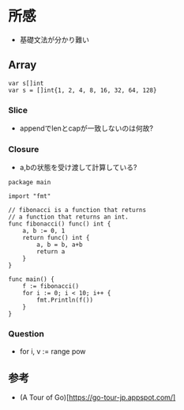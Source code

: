 # 所感
- 基礎文法が分かり難い

## Array

```
var s[]int
var s = []int{1, 2, 4, 8, 16, 32, 64, 128}
```

### Slice
- appendでlenとcapが一致しないのは何故?

### Closure
- a,bの状態を受け渡して計算している?
```
package main

import "fmt"

// fibonacci is a function that returns
// a function that returns an int.
func fibonacci() func() int {
	a, b := 0, 1
	return func() int {
		a, b = b, a+b
		return a
	}
}

func main() {
	f := fibonacci()
	for i := 0; i < 10; i++ {
		fmt.Println(f())
	}
}
```

### Question
- for i, v := range pow


## 参考
- (A Tour of Go)[https://go-tour-jp.appspot.com/]
